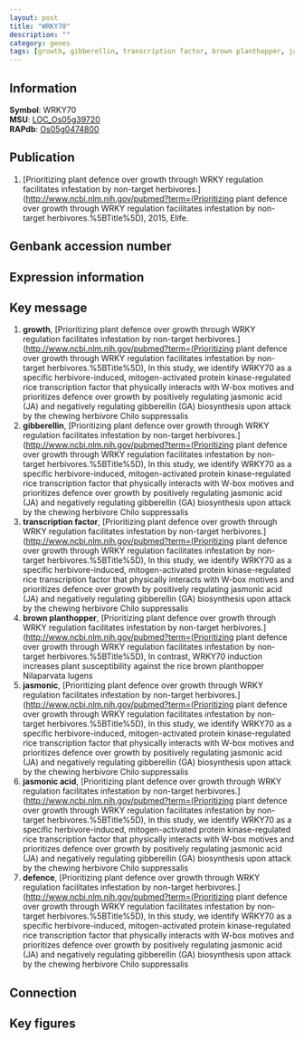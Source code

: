 ```yaml
---
layout: post
title: "WRKY70"
description: ""
category: genes
tags: [growth, gibberellin, transcription factor, brown planthopper, jasmonic, jasmonic acid, defence, Gene]
---
```


## Information
__Symbol__: WRKY70  
__MSU__: [LOC_Os05g39720](http://rice.plantbiology.msu.edu/cgi-bin/ORF_infopage.cgi?orf=LOC_Os05g39720)  
__RAPdb__: [Os05g0474800](http://rapdb.dna.affrc.go.jp/viewer/gbrowse_details/irgsp1?name=Os05g0474800)  

## Publication
1. [Prioritizing plant defence over growth through WRKY regulation facilitates infestation by non-target herbivores.](http://www.ncbi.nlm.nih.gov/pubmed?term=(Prioritizing plant defence over growth through WRKY regulation facilitates infestation by non-target herbivores.%5BTitle%5D), 2015, Elife.

## Genbank accession number

## Expression information

## Key message
1. __growth__, [Prioritizing plant defence over growth through WRKY regulation facilitates infestation by non-target herbivores.](http://www.ncbi.nlm.nih.gov/pubmed?term=(Prioritizing plant defence over growth through WRKY regulation facilitates infestation by non-target herbivores.%5BTitle%5D),  In this study, we identify WRKY70 as a specific herbivore-induced, mitogen-activated protein kinase-regulated rice transcription factor that physically interacts with W-box motives and prioritizes defence over growth by positively regulating jasmonic acid (JA) and negatively regulating gibberellin (GA) biosynthesis upon attack by the chewing herbivore Chilo suppressalis
2. __gibberellin__, [Prioritizing plant defence over growth through WRKY regulation facilitates infestation by non-target herbivores.](http://www.ncbi.nlm.nih.gov/pubmed?term=(Prioritizing plant defence over growth through WRKY regulation facilitates infestation by non-target herbivores.%5BTitle%5D),  In this study, we identify WRKY70 as a specific herbivore-induced, mitogen-activated protein kinase-regulated rice transcription factor that physically interacts with W-box motives and prioritizes defence over growth by positively regulating jasmonic acid (JA) and negatively regulating gibberellin (GA) biosynthesis upon attack by the chewing herbivore Chilo suppressalis
3. __transcription factor__, [Prioritizing plant defence over growth through WRKY regulation facilitates infestation by non-target herbivores.](http://www.ncbi.nlm.nih.gov/pubmed?term=(Prioritizing plant defence over growth through WRKY regulation facilitates infestation by non-target herbivores.%5BTitle%5D),  In this study, we identify WRKY70 as a specific herbivore-induced, mitogen-activated protein kinase-regulated rice transcription factor that physically interacts with W-box motives and prioritizes defence over growth by positively regulating jasmonic acid (JA) and negatively regulating gibberellin (GA) biosynthesis upon attack by the chewing herbivore Chilo suppressalis
4. __brown planthopper__, [Prioritizing plant defence over growth through WRKY regulation facilitates infestation by non-target herbivores.](http://www.ncbi.nlm.nih.gov/pubmed?term=(Prioritizing plant defence over growth through WRKY regulation facilitates infestation by non-target herbivores.%5BTitle%5D),  In contrast, WRKY70 induction increases plant susceptibility against the rice brown planthopper Nilaparvata lugens
5. __jasmonic__, [Prioritizing plant defence over growth through WRKY regulation facilitates infestation by non-target herbivores.](http://www.ncbi.nlm.nih.gov/pubmed?term=(Prioritizing plant defence over growth through WRKY regulation facilitates infestation by non-target herbivores.%5BTitle%5D),  In this study, we identify WRKY70 as a specific herbivore-induced, mitogen-activated protein kinase-regulated rice transcription factor that physically interacts with W-box motives and prioritizes defence over growth by positively regulating jasmonic acid (JA) and negatively regulating gibberellin (GA) biosynthesis upon attack by the chewing herbivore Chilo suppressalis
6. __jasmonic acid__, [Prioritizing plant defence over growth through WRKY regulation facilitates infestation by non-target herbivores.](http://www.ncbi.nlm.nih.gov/pubmed?term=(Prioritizing plant defence over growth through WRKY regulation facilitates infestation by non-target herbivores.%5BTitle%5D),  In this study, we identify WRKY70 as a specific herbivore-induced, mitogen-activated protein kinase-regulated rice transcription factor that physically interacts with W-box motives and prioritizes defence over growth by positively regulating jasmonic acid (JA) and negatively regulating gibberellin (GA) biosynthesis upon attack by the chewing herbivore Chilo suppressalis
7. __defence__, [Prioritizing plant defence over growth through WRKY regulation facilitates infestation by non-target herbivores.](http://www.ncbi.nlm.nih.gov/pubmed?term=(Prioritizing plant defence over growth through WRKY regulation facilitates infestation by non-target herbivores.%5BTitle%5D),  In this study, we identify WRKY70 as a specific herbivore-induced, mitogen-activated protein kinase-regulated rice transcription factor that physically interacts with W-box motives and prioritizes defence over growth by positively regulating jasmonic acid (JA) and negatively regulating gibberellin (GA) biosynthesis upon attack by the chewing herbivore Chilo suppressalis

## Connection

## Key figures


